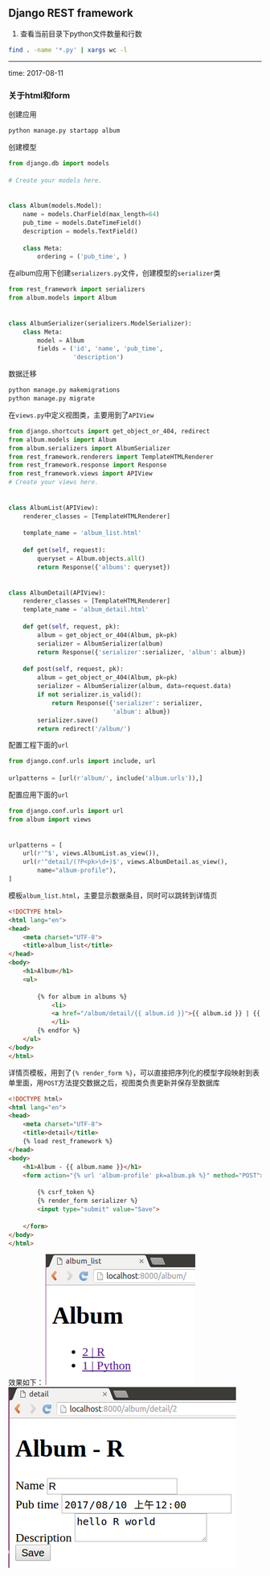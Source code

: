 ## Django REST framework
1.  查看当前目录下python文件数量和行数
```bash
find . -name '*.py' | xargs wc -l
```
---
time: 2017-08-11
### 关于html和form
创建应用
```bash
python manage.py startapp album
```
创建模型
```python
from django.db import models

# Create your models here.


class Album(models.Model):
    name = models.CharField(max_length=64)
    pub_time = models.DateTimeField()
    description = models.TextField()

    class Meta:
        ordering = ('pub_time', )
```
在album应用下创建`serializers.py`文件，创建模型的`serializer`类
```python
from rest_framework import serializers
from album.models import Album


class AlbumSerializer(serializers.ModelSerializer):
    class Meta:
        model = Album
        fields = ('id', 'name', 'pub_time',
			      'description')
```
数据迁移
```bash
python manage.py makemigrations
python manage.py migrate
```
在`views.py`中定义视图类，主要用到了`APIView`
```python
from django.shortcuts import get_object_or_404, redirect
from album.models import Album
from album.serializers import AlbumSerializer
from rest_framework.renderers import TemplateHTMLRenderer
from rest_framework.response import Response
from rest_framework.views import APIView
# Create your views here.


class AlbumList(APIView):
    renderer_classes = [TemplateHTMLRenderer]

    template_name = 'album_list.html'

    def get(self, request):
        queryset = Album.objects.all()
        return Response({'albums': queryset})


class AlbumDetail(APIView):
    renderer_classes = [TemplateHTMLRenderer]
    template_name = 'album_detail.html'

    def get(self, request, pk):
        album = get_object_or_404(Album, pk=pk)
        serializer = AlbumSerializer(album)
        return Response({'serializer':serializer, 'album': album})

    def post(self, request, pk):
        album = get_object_or_404(Album, pk=pk)
        serializer = AlbumSerializer(album, data=request.data)
        if not serializer.is_valid():
            return Response({'serializer': serializer,
                             'album': album})
        serializer.save()
        return redirect('/album/')
```
配置工程下面的`url`
```python
from django.conf.urls import include, url

urlpatterns = [url(r'album/', include('album.urls')),]
```
配置应用下面的`url`
```python
from django.conf.urls import url
from album import views


urlpatterns = [
    url(r'^$', views.AlbumList.as_view()),
    url(r'^detail/(?P<pk>\d+)$', views.AlbumDetail.as_view(),
        name="album-profile"),
]
```
模板`album_list.html`，主要显示数据条目，同时可以跳转到详情页
```html
<!DOCTYPE html>
<html lang="en">
<head>
    <meta charset="UTF-8">
    <title>album_list</title>
</head>
<body>
    <h1>Album</h1>
    <ul>

        {% for album in albums %}
            <li>
            <a href="/album/detail/{{ album.id }}">{{ album.id }} | {{ album.name }}</a>
            </li>
        {% endfor %}
    </ul>
</body>
</html>
```
详情页模板，用到了`{% render_form %}`，可以直接把序列化的模型字段映射到表单里面，用`POST`方法提交数据之后，视图类负责更新并保存至数据库
```html
<!DOCTYPE html>
<html lang="en">
<head>
    <meta charset="UTF-8">
    <title>detail</title>
    {% load rest_framework %}
</head>
<body>
    <h1>Album - {{ album.name }}</h1>
    <form action="{% url 'album-profile' pk=album.pk %}" method="POST">

        {% csrf_token %}
        {% render_form serializer %}
        <input type="submit" value="Save">

    </form>
</body>
</html>
```
效果如下：
![Alt text](pics/1502441831028.png)
![Alt text](pics/1502441859567.png)
